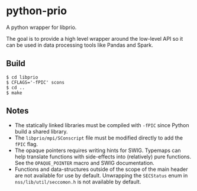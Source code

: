 # python-prio

A python wrapper for libprio.

The goal is to provide a high level wrapper around the low-level API so it can be used in data processing tools like Pandas and Spark.

## Build

```
$ cd libprio
$ CFLAGS='-fPIC' scons
$ cd ..
$ make
```

## Notes

* The statically linked libraries must be compiled with `-fPIC` since Python build a shared library.
* The `libprio/mpi/SConscript` file must be modified directly to add the `fPIC` flag.
* The opaque pointers requires writing hints for SWIG. Typemaps can help translate functions with side-effects into (relatively) pure functions. See the `OPAQUE_POINTER` macro and SWIG documentation.
* Functions and data-structures outside of the scope of the main header are not available for use by default. Unwrapping the `SECStatus` enum in `nss/lib/util/seccomon.h` is not available by default.
